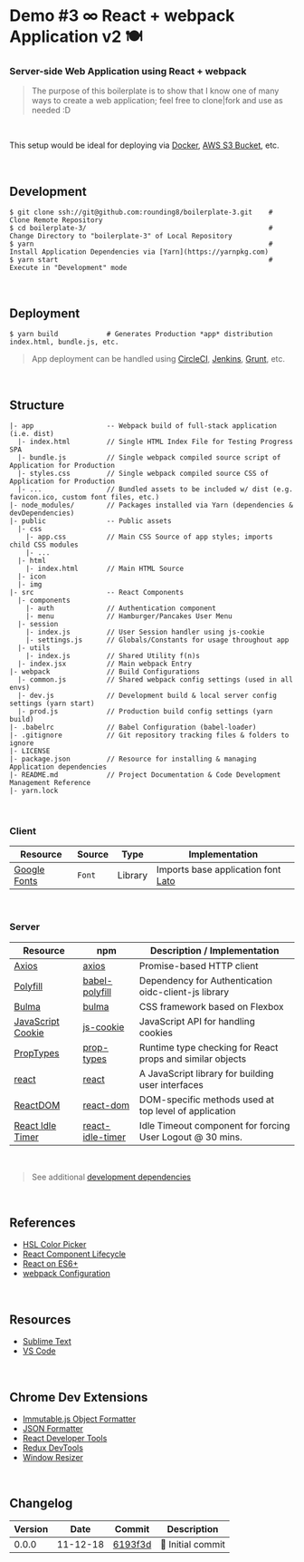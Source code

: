 
# Demo #3 ∞ React + webpack Application v2 🍽

### Server-side Web Application using React + webpack

> The purpose of this boilerplate is to show that I know one of many ways to create a web application; feel free to clone|fork and use as needed :D

<br>

This setup would be ideal for deploying via [Docker](https://www.docker.com), [AWS S3 Bucket](https://aws.amazon.com/s3), etc.

<br>

## Development

```
$ git clone ssh://git@github.com:rounding8/boilerplate-3.git    # Clone Remote Repository
$ cd boilerplate-3/                                             # Change Directory to "boilerplate-3" of Local Repository
$ yarn                                                          # Install Application Dependencies via [Yarn](https://yarnpkg.com)
$ yarn start                                                    # Execute in "Development" mode
```

<br>

## Deployment

```
$ yarn build            # Generates Production *app* distribution index.html, bundle.js, etc.
```

> App deployment can be handled using [CircleCI](https://circleci.com), [Jenkins](https://jenkins.io), [Grunt](https://gruntjs.com), etc.

<br>

## Structure

```
|- app                  -- Webpack build of full-stack application (i.e. dist)
  |- index.html         // Single HTML Index File for Testing Progress SPA
  |- bundle.js          // Single webpack compiled source script of Application for Production
  |- styles.css         // Single webpack compiled source CSS of Application for Production
  |- ...                // Bundled assets to be included w/ dist (e.g. favicon.ico, custom font files, etc.)
|- node_modules/        // Packages installed via Yarn (dependencies & devDependencies)
|- public               -- Public assets
  |- css
    |- app.css          // Main CSS Source of app styles; imports child CSS modules
    |- ...
  |- html
    |- index.html       // Main HTML Source
  |- icon
  |- img
|- src                  -- React Components
  |- components
    |- auth             // Authentication component
    |- menu             // Hamburger/Pancakes User Menu
  |- session
    |- index.js         // User Session handler using js-cookie
    |- settings.js      // Globals/Constants for usage throughout app
  |- utils
    |- index.js         // Shared Utility f(n)s
  |- index.jsx          // Main webpack Entry
|- webpack              // Build Configurations
  |- common.js          // Shared webpack config settings (used in all envs)
  |- dev.js             // Development build & local server config settings (yarn start)
  |- prod.js            // Production build config settings (yarn build)
|- .babelrc             // Babel Configuration (babel-loader)
|- .gitignore           // Git repository tracking files & folders to ignore
|- LICENSE
|- package.json         // Resource for installing & managing Application dependencies
|- README.md            // Project Documentation & Code Development Management Reference
|- yarn.lock
```

<br>

### Client

| Resource                                 | Source | Type    | Implementation                                                               |
|------------------------------------------|--------|---------|------------------------------------------------------------------------------|
| [Google Fonts](https://fonts.google.com) | `Font` | Library | Imports base application font [Lato](https://fonts.google.com/specimen/Lato) |

<br>

### Server

| Resource                                                                    | npm                                                                | Description / Implementation                              |
|-----------------------------------------------------------------------------|--------------------------------------------------------------------|-----------------------------------------------------------|
| [Axios](https://github.com/axios/axios)                                     | [axios](https://www.npmjs.com/package/axios)                       | Promise-based HTTP client                                 |
| [Polyfill](https://babeljs.io/docs/usage/polyfill)                          | [babel-polyfill](https://www.npmjs.com/package/babel-polyfill)     | Dependency for Authentication oidc-client-js library      |
| [Bulma](https://bulma.io)                                                   | [bulma](https://www.npmjs.com/package/bulma)                       | CSS framework based on Flexbox                            |
| [JavaScript Cookie](https://github.com/js-cookie/js-cookie)                 | [js-cookie](https://www.npmjs.com/package/js-cookie)               | JavaScript API for handling cookies                       |
| [PropTypes](https://reactjs.org/docs/typechecking-with-proptypes.html)      | [prop-types](https://www.npmjs.com/package/prop-types)             | Runtime type checking for React props and similar objects |
| [react](https://reactjs.org)                                                | [react](https://www.npmjs.com/package/react)                       | A JavaScript library for building user interfaces         |
| [ReactDOM](https://reactjs.org/docs/react-dom.html)                         | [react-dom](https://www.npmjs.com/package/react-dom)               | DOM-specific methods used at top level of application     |
| [React Idle Timer](https://github.com/supremetechnopriest/react-idle-timer) | [react-idle-timer](https://www.npmjs.com/package/react-idle-timer) | Idle Timeout component for forcing User Logout @ 30 mins. |

<br>

> See additional [development dependencies](https://github.com/rounding8/boilerplate-3/blob/master/package.json#L26-L42)

<br>

## References

* [HSL Color Picker](http://hslpicker.com)
* [React Component Lifecycle](https://reactjs.org/docs/react-component.html#the-component-lifecycle)
* [React on ES6+](https://babeljs.io/blog/2015/06/07/react-on-es6-plus)
* [webpack Configuration](https://webpack.js.org/configuration)

<br>

## Resources

* [Sublime Text](https://www.sublimetext.com)
* [VS Code](https://code.visualstudio.com/download)

<br>

## Chrome Dev Extensions

* [Immutable.js Object Formatter](https://chrome.google.com/webstore/detail/immutablejs-object-format/hgldghadipiblonfkkicmgcbbijnpeog)
* [JSON Formatter](https://chrome.google.com/webstore/detail/json-formatter/bcjindcccaagfpapjjmafapmmgkkhgoa)
* [React Developer Tools](https://chrome.google.com/webstore/detail/react-developer-tools/fmkadmapgofadopljbjfkapdkoienihi)
* [Redux DevTools](https://chrome.google.com/webstore/detail/redux-devtools/lmhkpmbekcpmknklioeibfkpmmfibljd)
* [Window Resizer](https://chrome.google.com/webstore/detail/window-resizer/kkelicaakdanhinjdeammmilcgefonfh)

<br>

## Changelog

| Version | Date     | Commit                                                                                                | Description |
|---------|----------|-------------------------------------------------------------------------------------------------------|-------------|
| 0.0.0   | 11-12-18 | [6193f3d](https://github.com/rounding8/boilerplate-3/commit/6193f3d5db1dd1af58de0a30b552366db91dc0cb) | 🎉  Initial commit |
